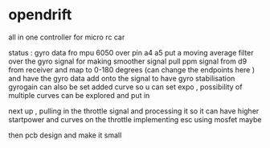 # opendrift
all in one controller for micro rc car

status : gyro data fro mpu 6050 over pin a4 a5
put a moving average filter over the gyro signal for making smoother signal 
pull ppm signal from d9 from receiver and map to 0-180 degrees (can change the endpoints here )
and have the gyro data add onto the signal to have gyro stabilisation 
gyrogain can also be set 
added curve so u can set expo , possibility of multiple curves can be explored and put in 

next up , pulling in the throttle signal and processing it so it can have higher startpower and curves on the throttle 
implementing esc using mosfet maybe 

then pcb design and make it small 
